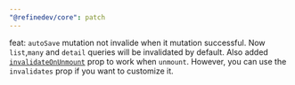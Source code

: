 ```yaml
---
"@refinedev/core": patch
---
```


feat: `autoSave` mutation not invalide when it mutation successful. Now `list`,`many` and `detail` queries will be invalidated by default. Also added [`invalidateOnUnmount`](https://refine.dev/docs/api-reference/core/hooks/useForm/#invalidateonunmount) prop to work when `unmount`. However, you can use the `invalidates` prop if you want to customize it.